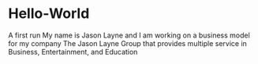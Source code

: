 # Hello-World
A first run
My name is Jason Layne and I am working on a business model for my company The Jason Layne Group that provides multiple service in Business, Entertainment, and Education
